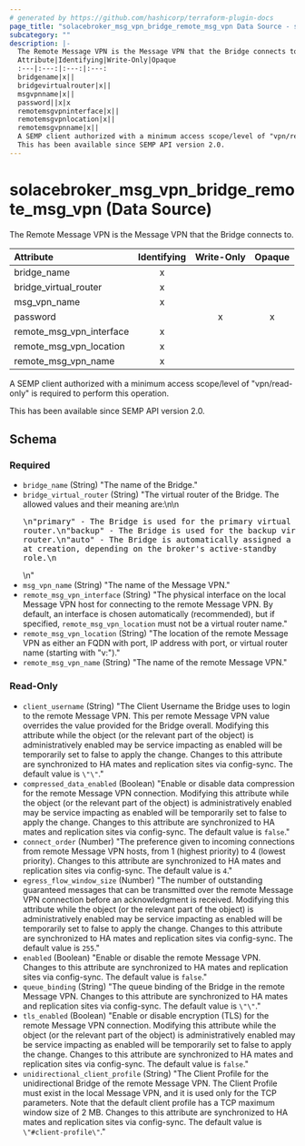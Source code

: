```yaml
---
# generated by https://github.com/hashicorp/terraform-plugin-docs
page_title: "solacebroker_msg_vpn_bridge_remote_msg_vpn Data Source - solacebroker"
subcategory: ""
description: |-
  The Remote Message VPN is the Message VPN that the Bridge connects to.
  Attribute|Identifying|Write-Only|Opaque
  :---|:---:|:---:|:---:
  bridgename|x||
  bridgevirtualrouter|x||
  msgvpnname|x||
  password||x|x
  remotemsgvpninterface|x||
  remotemsgvpnlocation|x||
  remotemsgvpnname|x||
  A SEMP client authorized with a minimum access scope/level of "vpn/read-only" is required to perform this operation.
  This has been available since SEMP API version 2.0.
---
```


# solacebroker_msg_vpn_bridge_remote_msg_vpn (Data Source)

The Remote Message VPN is the Message VPN that the Bridge connects to.


Attribute|Identifying|Write-Only|Opaque
:---|:---:|:---:|:---:
bridge_name|x||
bridge_virtual_router|x||
msg_vpn_name|x||
password||x|x
remote_msg_vpn_interface|x||
remote_msg_vpn_location|x||
remote_msg_vpn_name|x||



A SEMP client authorized with a minimum access scope/level of "vpn/read-only" is required to perform this operation.

This has been available since SEMP API version 2.0.



<!-- schema generated by tfplugindocs -->
## Schema

### Required

- `bridge_name` (String) "The name of the Bridge."
- `bridge_virtual_router` (String) "The virtual router of the Bridge. The allowed values and their meaning are:\n\n<pre>\n\"primary\" - The Bridge is used for the primary virtual router.\n\"backup\" - The Bridge is used for the backup virtual router.\n\"auto\" - The Bridge is automatically assigned a virtual router at creation, depending on the broker's active-standby role.\n</pre>\n"
- `msg_vpn_name` (String) "The name of the Message VPN."
- `remote_msg_vpn_interface` (String) "The physical interface on the local Message VPN host for connecting to the remote Message VPN. By default, an interface is chosen automatically (recommended), but if specified, `remote_msg_vpn_location` must not be a virtual router name."
- `remote_msg_vpn_location` (String) "The location of the remote Message VPN as either an FQDN with port, IP address with port, or virtual router name (starting with \"v:\")."
- `remote_msg_vpn_name` (String) "The name of the remote Message VPN."

### Read-Only

- `client_username` (String) "The Client Username the Bridge uses to login to the remote Message VPN. This per remote Message VPN value overrides the value provided for the Bridge overall. Modifying this attribute while the object (or the relevant part of the object) is administratively enabled may be service impacting as enabled will be temporarily set to false to apply the change. Changes to this attribute are synchronized to HA mates and replication sites via config-sync. The default value is `\"\"`."
- `compressed_data_enabled` (Boolean) "Enable or disable data compression for the remote Message VPN connection. Modifying this attribute while the object (or the relevant part of the object) is administratively enabled may be service impacting as enabled will be temporarily set to false to apply the change. Changes to this attribute are synchronized to HA mates and replication sites via config-sync. The default value is `false`."
- `connect_order` (Number) "The preference given to incoming connections from remote Message VPN hosts, from 1 (highest priority) to 4 (lowest priority). Changes to this attribute are synchronized to HA mates and replication sites via config-sync. The default value is `4`."
- `egress_flow_window_size` (Number) "The number of outstanding guaranteed messages that can be transmitted over the remote Message VPN connection before an acknowledgment is received. Modifying this attribute while the object (or the relevant part of the object) is administratively enabled may be service impacting as enabled will be temporarily set to false to apply the change. Changes to this attribute are synchronized to HA mates and replication sites via config-sync. The default value is `255`."
- `enabled` (Boolean) "Enable or disable the remote Message VPN. Changes to this attribute are synchronized to HA mates and replication sites via config-sync. The default value is `false`."
- `queue_binding` (String) "The queue binding of the Bridge in the remote Message VPN. Changes to this attribute are synchronized to HA mates and replication sites via config-sync. The default value is `\"\"`."
- `tls_enabled` (Boolean) "Enable or disable encryption (TLS) for the remote Message VPN connection. Modifying this attribute while the object (or the relevant part of the object) is administratively enabled may be service impacting as enabled will be temporarily set to false to apply the change. Changes to this attribute are synchronized to HA mates and replication sites via config-sync. The default value is `false`."
- `unidirectional_client_profile` (String) "The Client Profile for the unidirectional Bridge of the remote Message VPN. The Client Profile must exist in the local Message VPN, and it is used only for the TCP parameters. Note that the default client profile has a TCP maximum window size of 2 MB. Changes to this attribute are synchronized to HA mates and replication sites via config-sync. The default value is `\"#client-profile\"`."
